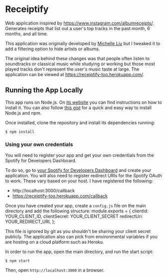 # Receiptify

Web application inspired by https://www.instagram.com/albumreceipts/. Generates receipts that list out a user's top tracks in the past month, 6 months, and all time.

This application was originally developed by [Michelle Liu](https://michellexliu.github.io/) but I tweaked it to add a filtering option to hide artists or albums. 

The original idea behind these changes was that people often listen to soundtracks or classical music while studying or working but those most played tracks don't represent the user's music taste at large. The application can be viewed at https://receiptify-too.herokuapp.com/.

## Running the App Locally

This app runs on Node.js. On [its website](http://www.nodejs.org/download/) you can find instructions on how to install it. You can also follow [this gist](https://gist.github.com/isaacs/579814) for a quick and easy way to install Node.js and npm.

Once installed, clone the repository and install its dependencies running:

    $ npm install

### Using your own credentials

You will need to register your app and get your own credentials from the Spotify for Developers Dashboard.

To do so, go to [your Spotify for Developers Dashboard](https://beta.developer.spotify.com/dashboard) and create your application. You will also need to register redirect URIs for the Spotify OAuth to work. These vary based on your host. I have registered the following:

- http://localhost:3000/callback
- https://receiptify-too.herokuapp.com/callback

Once you have created your app, create a `config.js` file on the main directory and add the following structure: 
module.exports = {
	clientId: YOUR_CLIENT_ID,
	clientSecret: YOUR_CLIENT_SECRET
    redirectUri: YOUR_REDIRECT_URI,
};

This file is ignored by git as you shouldn't be sharing your client secret publicly. The application also can pick from environmental variables if you are hosting on a cloud platform such as Heroku.

In order to run the app, open the main directory, and run the start script:

    $ npm start

Then, open `http://localhost:3000` in a browser.
